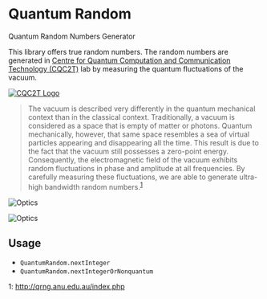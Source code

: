# Quantum Random

Quantum Random Numbers Generator

This library offers true random numbers. The random numbers are generated in [Centre for Quantum Computation and Communication Technology (CQC2T)](http://www.cqc2t.org) lab by measuring the quantum fluctuations of the vacuum.

[![CQC2T Logo](http://www.cqc2t.org/themes/id-pasc/images/logo.png)](http://www.cqc2t.org)

> The vacuum is described very differently in the quantum mechanical context than in the classical context. Traditionally, a vacuum is considered as a space that is empty of matter or photons. Quantum mechanically, however, that same space resembles a sea of virtual particles appearing and disappearing all the time. This result is due to the fact that the vacuum still possesses a zero-point energy. Consequently, the electromagnetic field of the vacuum exhibits random fluctuations in phase and amplitude at all frequencies. By carefully measuring these fluctuations, we are able to generate ultra-high bandwidth random numbers.<sup>[1](#desc)</sup>

![Optics](http://qrng.anu.edu.au/Pictures/optics.jpg)

![Optics](http://qrng.anu.edu.au/Pictures/PXI.jpg)

## Usage

- `QuantumRandom.nextInteger`
- `QuantumRandom.nextIntegerOrNonquantum`

<a name="desc">1</a>: http://qrng.anu.edu.au/index.php